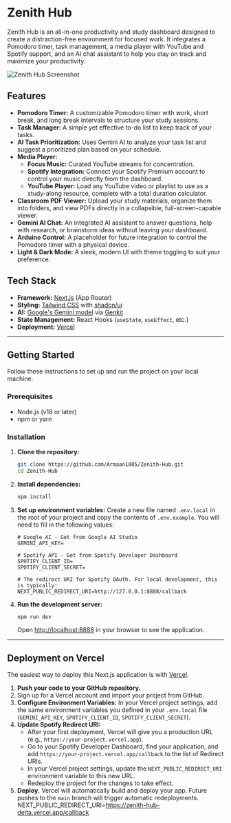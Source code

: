 # Zenith Hub

Zenith Hub is an all-in-one productivity and study dashboard designed to create a distraction-free environment for focused work. It integrates a Pomodoro timer, task management, a media player with YouTube and Spotify support, and an AI chat assistant to help you stay on track and maximize your productivity.

![Zenith Hub Screenshot](https://i.imgur.com/your-screenshot-url.png) <!-- TODO: Replace with a real screenshot -->

## Features

- **Pomodoro Timer:** A customizable Pomodoro timer with work, short break, and long break intervals to structure your study sessions.
- **Task Manager:** A simple yet effective to-do list to keep track of your tasks.
- **AI Task Prioritization:** Uses Gemini AI to analyze your task list and suggest a prioritized plan based on your schedule.
- **Media Player:**
    - **Focus Music:** Curated YouTube streams for concentration.
    - **Spotify Integration:** Connect your Spotify Premium account to control your music directly from the dashboard.
    - **YouTube Player:** Load any YouTube video or playlist to use as a study-along resource, complete with a total duration calculator.
- **Classroom PDF Viewer:** Upload your study materials, organize them into folders, and view PDFs directly in a collapsible, full-screen-capable viewer.
- **Gemini AI Chat:** An integrated AI assistant to answer questions, help with research, or brainstorm ideas without leaving your dashboard.
- **Arduino Control:** A placeholder for future integration to control the Pomodoro timer with a physical device.
- **Light & Dark Mode:** A sleek, modern UI with theme toggling to suit your preference.

## Tech Stack

- **Framework:** [Next.js](https://nextjs.org/) (App Router)
- **Styling:** [Tailwind CSS](https://tailwindcss.com/) with [shadcn/ui](https://ui.shadcn.com/)
- **AI:** [Google's Gemini model](https://ai.google/gemini/) via [Genkit](https://firebase.google.com/docs/genkit)
- **State Management:** React Hooks (`useState`, `useEffect`, etc.)
- **Deployment:** [Vercel](https://vercel.com/)

---

## Getting Started

Follow these instructions to set up and run the project on your local machine.

### Prerequisites

- Node.js (v18 or later)
- npm or yarn

### Installation

1.  **Clone the repository:**
    ```bash
    git clone https://github.com/Armaan1005/Zenith-Hub.git
    cd Zenith-Hub
    ```

2.  **Install dependencies:**
    ```bash
    npm install
    ```

3.  **Set up environment variables:**
    Create a new file named `.env.local` in the root of your project and copy the contents of `.env.example`. You will need to fill in the following values:

    ```env
    # Google AI - Get from Google AI Studio
    GEMINI_API_KEY=

    # Spotify API - Get from Spotify Developer Dashboard
    SPOTIFY_CLIENT_ID=
    SPOTIFY_CLIENT_SECRET=

    # The redirect URI for Spotify OAuth. For local development, this is typically:
    NEXT_PUBLIC_REDIRECT_URI=http://127.0.0.1:8888/callback
    ```

4.  **Run the development server:**
    ```bash
    npm run dev
    ```

    Open [http://localhost:8888](http://localhost:8888) in your browser to see the application.

---

## Deployment on Vercel

The easiest way to deploy this Next.js application is with [Vercel](https://vercel.com/).

1.  **Push your code to your GitHub repository.**
2.  Sign up for a Vercel account and import your project from GitHub.
3.  **Configure Environment Variables:** In your Vercel project settings, add the same environment variables you defined in your `.env.local` file (`GEMINI_API_KEY`, `SPOTIFY_CLIENT_ID`, `SPOTIFY_CLIENT_SECRET`).
4.  **Update Spotify Redirect URI:**
    - After your first deployment, Vercel will give you a production URL (e.g., `https://your-project.vercel.app`).
    - Go to your Spotify Developer Dashboard, find your application, and add `https://your-project.vercel.app/callback` to the list of Redirect URIs.
    - In your Vercel project settings, update the `NEXT_PUBLIC_REDIRECT_URI` environment variable to this new URL.
    - Redeploy the project for the changes to take effect.
5.  **Deploy.** Vercel will automatically build and deploy your app. Future pushes to the `main` branch will trigger automatic redeployments.
NEXT_PUBLIC_REDIRECT_URI=https://zenith-hub-delta.vercel.app/callback
